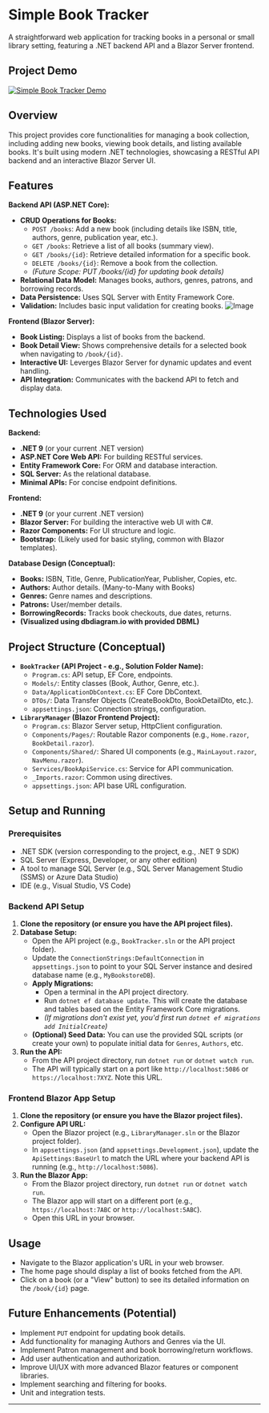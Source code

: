 # Simple Book Tracker

A straightforward web application for tracking books in a personal or small library setting, featuring a .NET backend API and a Blazor Server frontend.

## Project Demo

[![Simple Book Tracker Demo](https://img.youtube.com/vi/TNLm3vJwkNA/hqdefault.jpg)](https://www.youtube.com/watch?v=TNLm3vJwkNA)

## Overview

This project provides core functionalities for managing a book collection, including adding new books, viewing book details, and listing available books. It's built using modern .NET technologies, showcasing a RESTful API backend and an interactive Blazor Server UI.

## Features

**Backend API (ASP.NET Core):**

*   **CRUD Operations for Books:**
    *   `POST /books`: Add a new book (including details like ISBN, title, authors, genre, publication year, etc.).
    *   `GET /books`: Retrieve a list of all books (summary view).
    *   `GET /books/{id}`: Retrieve detailed information for a specific book.
    *   `DELETE /books/{id}`: Remove a book from the collection.
    *   *(Future Scope: PUT /books/{id} for updating book details)*
*   **Relational Data Model:** Manages books, authors, genres, patrons, and borrowing records.
*   **Data Persistence:** Uses SQL Server with Entity Framework Core.
*   **Validation:** Includes basic input validation for creating books.
  ![Image](https://github.com/user-attachments/assets/be3532e1-0d57-4648-87ee-c529630948eb)

**Frontend (Blazor Server):**

*   **Book Listing:** Displays a list of books from the backend.
*   **Book Detail View:** Shows comprehensive details for a selected book when navigating to `/book/{id}`.
*   **Interactive UI:** Leverges Blazor Server for dynamic updates and event handling.
*   **API Integration:** Communicates with the backend API to fetch and display data.

## Technologies Used

**Backend:**

*   **.NET 9** (or your current .NET version)
*   **ASP.NET Core Web API:** For building RESTful services.
*   **Entity Framework Core:** For ORM and database interaction.
*   **SQL Server:** As the relational database.
*   **Minimal APIs:** For concise endpoint definitions.

**Frontend:**

*   **.NET 9** (or your current .NET version)
*   **Blazor Server:** For building the interactive web UI with C#.
*   **Razor Components:** For UI structure and logic.
*   **Bootstrap:** (Likely used for basic styling, common with Blazor templates).

**Database Design (Conceptual):**

*   **Books:** ISBN, Title, Genre, PublicationYear, Publisher, Copies, etc.
*   **Authors:** Author details. (Many-to-Many with Books)
*   **Genres:** Genre names and descriptions.
*   **Patrons:** User/member details.
*   **BorrowingRecords:** Tracks book checkouts, due dates, returns.
*   **(Visualized using dbdiagram.io with provided DBML)**

## Project Structure (Conceptual)

*   **`BookTracker` (API Project - e.g., Solution Folder Name):**
    *   `Program.cs`: API setup, EF Core, endpoints.
    *   `Models/`: Entity classes (Book, Author, Genre, etc.).
    *   `Data/ApplicationDbContext.cs`: EF Core DbContext.
    *   `DTOs/`: Data Transfer Objects (CreateBookDto, BookDetailDto, etc.).
    *   `appsettings.json`: Connection strings, configuration.
*   **`LibraryManager` (Blazor Frontend Project):**
    *   `Program.cs`: Blazor Server setup, HttpClient configuration.
    *   `Components/Pages/`: Routable Razor components (e.g., `Home.razor`, `BookDetail.razor`).
    *   `Components/Shared/`: Shared UI components (e.g., `MainLayout.razor`, `NavMenu.razor`).
    *   `Services/BookApiService.cs`: Service for API communication.
    *   `_Imports.razor`: Common using directives.
    *   `appsettings.json`: API base URL configuration.

## Setup and Running

### Prerequisites

*   .NET SDK (version corresponding to the project, e.g., .NET 9 SDK)
*   SQL Server (Express, Developer, or any other edition)
*   A tool to manage SQL Server (e.g., SQL Server Management Studio (SSMS) or Azure Data Studio)
*   IDE (e.g., Visual Studio, VS Code)

### Backend API Setup

1.  **Clone the repository (or ensure you have the API project files).**
2.  **Database Setup:**
    *   Open the API project (e.g., `BookTracker.sln` or the API project folder).
    *   Update the `ConnectionStrings:DefaultConnection` in `appsettings.json` to point to your SQL Server instance and desired database name (e.g., `MyBookstoreDB`).
    *   **Apply Migrations:**
        *   Open a terminal in the API project directory.
        *   Run `dotnet ef database update`. This will create the database and tables based on the Entity Framework Core migrations.
        *   *(If migrations don't exist yet, you'd first run `dotnet ef migrations add InitialCreate`)*
    *   **(Optional) Seed Data:** You can use the provided SQL scripts (or create your own) to populate initial data for `Genres`, `Authors`, etc.
3.  **Run the API:**
    *   From the API project directory, run `dotnet run` or `dotnet watch run`.
    *   The API will typically start on a port like `http://localhost:5086` or `https://localhost:7XYZ`. Note this URL.

### Frontend Blazor App Setup

1.  **Clone the repository (or ensure you have the Blazor project files).**
2.  **Configure API URL:**
    *   Open the Blazor project (e.g., `LibraryManager.sln` or the Blazor project folder).
    *   In `appsettings.json` (and `appsettings.Development.json`), update the `ApiSettings:BaseUrl` to match the URL where your backend API is running (e.g., `http://localhost:5086`).
3.  **Run the Blazor App:**
    *   From the Blazor project directory, run `dotnet run` or `dotnet watch run`.
    *   The Blazor app will start on a different port (e.g., `https://localhost:7ABC` or `http://localhost:5ABC`).
    *   Open this URL in your browser.

## Usage

*   Navigate to the Blazor application's URL in your web browser.
*   The home page should display a list of books fetched from the API.
*   Click on a book (or a "View" button) to see its detailed information on the `/book/{id}` page.

## Future Enhancements (Potential)

*   Implement `PUT` endpoint for updating book details.
*   Add functionality for managing Authors and Genres via the UI.
*   Implement Patron management and book borrowing/return workflows.
*   Add user authentication and authorization.
*   Improve UI/UX with more advanced Blazor features or component libraries.
*   Implement searching and filtering for books.
*   Unit and integration tests.

---
